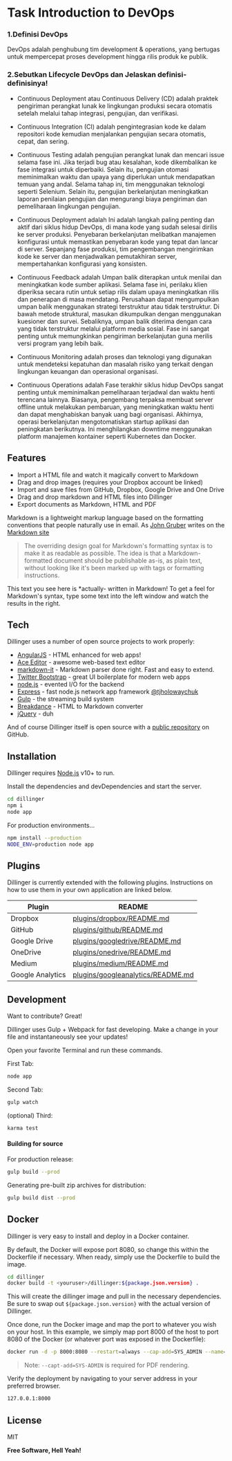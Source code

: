 # Task Introduction to DevOps
### 1.Definisi DevOps

DevOps adalah penghubung tim development & operations, yang bertugas
 untuk mempercepat proses development hingga rilis produk ke publik.


### 2.Sebutkan Lifecycle DevOps dan Jelaskan definisi-definisinya! 

- Continuous Deployment atau Continuous Delivery (CD) adalah praktek pengiriman perangkat lunak ke lingkungan produksi secara otomatis setelah melalui tahap integrasi, pengujian, dan verifikasi.
- Continuous Integration (CI) adalah pengintegrasian kode ke dalam repositori kode kemudian menjalankan pengujian secara otomatis, cepat, dan sering.

- Continuous Testing adalah pengujian perangkat lunak dan mencari issue selama fase ini. Jika terjadi bug atau kesalahan, kode dikembalikan ke fase integrasi untuk diperbaiki. Selain itu, pengujian otomasi meminimalkan waktu dan upaya yang diperlukan untuk mendapatkan temuan yang andal. Selama tahap ini, tim menggunakan teknologi seperti Selenium. Selain itu, pengujian berkelanjutan meningkatkan laporan penilaian pengujian dan mengurangi biaya pengiriman dan pemeliharaan lingkungan pengujian.
- Continuous Deployment adalah Ini adalah langkah paling penting dan aktif dari siklus hidup DevOps, di mana kode yang sudah selesai dirilis ke server produksi. Penyebaran berkelanjutan melibatkan manajemen konfigurasi untuk memastikan penyebaran kode yang tepat dan lancar di server. Sepanjang fase produksi, tim pengembangan mengirimkan kode ke server dan menjadwalkan pemutakhiran server, mempertahankan konfigurasi yang konsisten. 


- Continuous Feedback adalah Umpan balik diterapkan untuk menilai dan meningkatkan kode sumber aplikasi. Selama fase ini, perilaku klien diperiksa secara rutin untuk setiap rilis dalam upaya meningkatkan rilis dan penerapan di masa mendatang. Perusahaan dapat mengumpulkan umpan balik menggunakan strategi terstruktur atau tidak terstruktur.
Di bawah metode struktural, masukan dikumpulkan dengan menggunakan kuesioner dan survei. Sebaliknya, umpan balik diterima dengan cara yang tidak terstruktur melalui platform media sosial. Fase ini sangat penting untuk memungkinkan pengiriman berkelanjutan guna merilis versi program yang lebih baik.

- Continuous Monitoring adalah proses dan teknologi yang digunakan untuk mendeteksi kepatuhan dan masalah risiko yang terkait dengan lingkungan keuangan dan operasional organisasi.

- Continuous Operations adalah Fase terakhir siklus hidup DevOps sangat penting untuk meminimalkan pemeliharaan terjadwal dan waktu henti terencana lainnya. Biasanya, pengembang terpaksa membuat server offline untuk melakukan pembaruan, yang meningkatkan waktu henti dan dapat menghabiskan banyak uang bagi organisasi. Akhirnya, operasi berkelanjutan mengotomatiskan startup aplikasi dan peningkatan berikutnya. Ini menghilangkan downtime menggunakan platform manajemen kontainer seperti Kubernetes dan Docker.


## Features

- Import a HTML file and watch it magically convert to Markdown
- Drag and drop images (requires your Dropbox account be linked)
- Import and save files from GitHub, Dropbox, Google Drive and One Drive
- Drag and drop markdown and HTML files into Dillinger
- Export documents as Markdown, HTML and PDF

Markdown is a lightweight markup language based on the formatting conventions
that people naturally use in email.
As [John Gruber] writes on the [Markdown site][df1]

> The overriding design goal for Markdown's
> formatting syntax is to make it as readable
> as possible. The idea is that a
> Markdown-formatted document should be
> publishable as-is, as plain text, without
> looking like it's been marked up with tags
> or formatting instructions.

This text you see here is *actually- written in Markdown! To get a feel
for Markdown's syntax, type some text into the left window and
watch the results in the right.

## Tech

Dillinger uses a number of open source projects to work properly:

- [AngularJS] - HTML enhanced for web apps!
- [Ace Editor] - awesome web-based text editor
- [markdown-it] - Markdown parser done right. Fast and easy to extend.
- [Twitter Bootstrap] - great UI boilerplate for modern web apps
- [node.js] - evented I/O for the backend
- [Express] - fast node.js network app framework [@tjholowaychuk]
- [Gulp] - the streaming build system
- [Breakdance](https://breakdance.github.io/breakdance/) - HTML
to Markdown converter
- [jQuery] - duh

And of course Dillinger itself is open source with a [public repository][dill]
 on GitHub.

## Installation

Dillinger requires [Node.js](https://nodejs.org/) v10+ to run.

Install the dependencies and devDependencies and start the server.

```sh
cd dillinger
npm i
node app
```

For production environments...

```sh
npm install --production
NODE_ENV=production node app
```

## Plugins

Dillinger is currently extended with the following plugins.
Instructions on how to use them in your own application are linked below.

| Plugin | README |
| ------ | ------ |
| Dropbox | [plugins/dropbox/README.md][PlDb] |
| GitHub | [plugins/github/README.md][PlGh] |
| Google Drive | [plugins/googledrive/README.md][PlGd] |
| OneDrive | [plugins/onedrive/README.md][PlOd] |
| Medium | [plugins/medium/README.md][PlMe] |
| Google Analytics | [plugins/googleanalytics/README.md][PlGa] |

## Development

Want to contribute? Great!

Dillinger uses Gulp + Webpack for fast developing.
Make a change in your file and instantaneously see your updates!

Open your favorite Terminal and run these commands.

First Tab:

```sh
node app
```

Second Tab:

```sh
gulp watch
```

(optional) Third:

```sh
karma test
```

#### Building for source

For production release:

```sh
gulp build --prod
```

Generating pre-built zip archives for distribution:

```sh
gulp build dist --prod
```

## Docker

Dillinger is very easy to install and deploy in a Docker container.

By default, the Docker will expose port 8080, so change this within the
Dockerfile if necessary. When ready, simply use the Dockerfile to
build the image.

```sh
cd dillinger
docker build -t <youruser>/dillinger:${package.json.version} .
```

This will create the dillinger image and pull in the necessary dependencies.
Be sure to swap out `${package.json.version}` with the actual
version of Dillinger.

Once done, run the Docker image and map the port to whatever you wish on
your host. In this example, we simply map port 8000 of the host to
port 8080 of the Docker (or whatever port was exposed in the Dockerfile):

```sh
docker run -d -p 8000:8080 --restart=always --cap-add=SYS_ADMIN --name=dillinger <youruser>/dillinger:${package.json.version}
```

> Note: `--capt-add=SYS-ADMIN` is required for PDF rendering.

Verify the deployment by navigating to your server address in
your preferred browser.

```sh
127.0.0.1:8000
```

## License

MIT

**Free Software, Hell Yeah!**

[//]: # (These are reference links used in the body of this note and get stripped out when the markdown processor does its job. There is no need to format nicely because it shouldn't be seen. Thanks SO - http://stackoverflow.com/questions/4823468/store-comments-in-markdown-syntax)

   [dill]: <https://github.com/joemccann/dillinger>
   [git-repo-url]: <https://github.com/joemccann/dillinger.git>
   [john gruber]: <http://daringfireball.net>
   [df1]: <http://daringfireball.net/projects/markdown/>
   [markdown-it]: <https://github.com/markdown-it/markdown-it>
   [Ace Editor]: <http://ace.ajax.org>
   [node.js]: <http://nodejs.org>
   [Twitter Bootstrap]: <http://twitter.github.com/bootstrap/>
   [jQuery]: <http://jquery.com>
   [@tjholowaychuk]: <http://twitter.com/tjholowaychuk>
   [express]: <http://expressjs.com>
   [AngularJS]: <http://angularjs.org>
   [Gulp]: <http://gulpjs.com>

   [PlDb]: <https://github.com/joemccann/dillinger/tree/master/plugins/dropbox/README.md>
   [PlGh]: <https://github.com/joemccann/dillinger/tree/master/plugins/github/README.md>
   [PlGd]: <https://github.com/joemccann/dillinger/tree/master/plugins/googledrive/README.md>
   [PlOd]: <https://github.com/joemccann/dillinger/tree/master/plugins/onedrive/README.md>
   [PlMe]: <https://github.com/joemccann/dillinger/tree/master/plugins/medium/README.md>
   [PlGa]: <https://github.com/RahulHP/dillinger/blob/master/plugins/googleanalytics/README.md>
